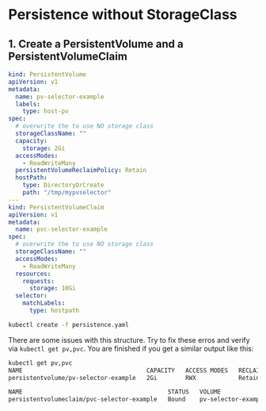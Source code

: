 # Persistence without StorageClass

## 1. Create a PersistentVolume and a PersistentVolumeClaim

```yaml
kind: PersistentVolume
apiVersion: v1
metadata:
  name: pv-selector-example
  labels:
    type: host-pv
spec:
  # overwrite the to use NO storage class
  storageClassName: ""
  capacity:
    storage: 2Gi
  accessModes:
    - ReadWriteMany
  persistentVolumeReclaimPolicy: Retain
  hostPath:
    type: DirectoryOrCreate
    path: "/tmp/mypvselector"
---
kind: PersistentVolumeClaim
apiVersion: v1
metadata:
  name: pvc-selector-example
spec:
  # overwrite the to use NO storage class
  storageClassName: ""
  accessModes:
    - ReadWriteMany
  resources:
    requests:
      storage: 10Gi
  selector:
    matchLabels:
      type: hostpath
```

```bash
kubectl create -f persistence.yaml
```

There are some issues with this structure. Try to fix these erros and verify via `kubectl get pv,pvc`. You are finished if you get a similar output like this:

```bash
kubectl get pv,pvc
NAME                                   CAPACITY   ACCESS MODES   RECLAIM POLICY   STATUS   CLAIM                          STORAGECLASS   REASON   AGE
persistentvolume/pv-selector-example   2Gi        RWX            Retain           Bound    default/pvc-selector-example                           4s

NAME                                         STATUS   VOLUME                CAPACITY   ACCESS MODES   STORAGECLASS   AGE
persistentvolumeclaim/pvc-selector-example   Bound    pv-selector-example   2Gi        RWX                           4s
```